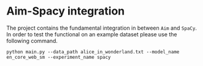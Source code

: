 # Aim-Spacy integration

The project contains the fundamental integration in between `Aim` and `SpaCy`.
In order to test the functional on an example dataset please use the following command.

```
python main.py --data_path alice_in_wonderland.txt --model_name en_core_web_sm --experiment_name spacy
```

